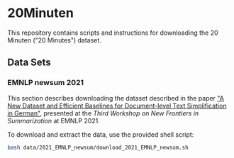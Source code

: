 # 20Minuten

This repository contains scripts and instructions for downloading the 20 Minuten ("20 Minutes") dataset.

## Data Sets

### EMNLP newsum 2021

This section describes downloading the dataset described in the paper ["A New Dataset and Efficient Baselines for Document-level Text Simplification in German"](https://aclanthology.org/2021.newsum-1.16/), presented at the *Third Workshop on New Frontiers in Summarization* at EMNLP 2021.

To download and extract the data, use the provided shell script:

```bash
bash data/2021_EMNLP_newsum/download_2021_EMNLP_newsum.sh
```

